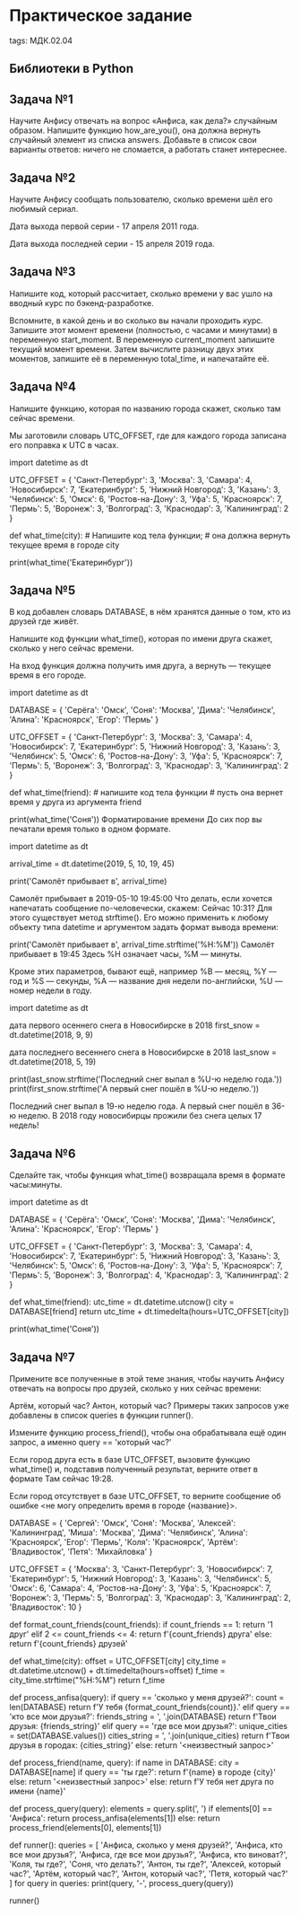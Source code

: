 # Практическое задание
tags: МДК.02.04
## Библиотеки в Python

## Задача №1
Научите Анфису отвечать на вопрос «Анфиса, как дела?» случайным образом.
Напишите функцию how_are_you(), она должна вернуть случайный элемент из списка answers. Добавьте в список свои варианты ответов: ничего не сломается, а работать станет интереснее.

## Задача №2
Научите Анфису сообщать пользователю, сколько времени шёл его любимый сериал.

Дата выхода первой серии - 17 апреля 2011 года.

Дата выхода последней серии - 15 апреля 2019 года.

## Задача №3
Напишите код, который рассчитает, сколько времени у вас ушло на вводный курс по бэкенд-разработке.

Вспомните, в какой день и во сколько вы начали проходить курс. Запишите этот момент времени (полностью, с часами и минутами) в переменную start_moment. В переменную current_moment запишите текущий момент времени. Затем вычислите разницу двух этих моментов, запишите её в переменную total_time, и напечатайте её.


## Задача №4
Напишите функцию, которая по названию города скажет, сколько там сейчас времени.

Мы заготовили словарь UTC_OFFSET, где для каждого города записана его поправка к UTC в часах.

import datetime as dt

UTC_OFFSET = {
    'Санкт-Петербург': 3,
    'Москва': 3,
    'Самара': 4,
    'Новосибирск': 7,
    'Екатеринбург': 5,
    'Нижний Новгород': 3,
    'Казань': 3,
    'Челябинск': 5,
    'Омск': 6,
    'Ростов-на-Дону': 3,
    'Уфа': 5,
    'Красноярск': 7,
    'Пермь': 5,
    'Воронеж': 3,
    'Волгоград': 3,
    'Краснодар': 3,
    'Калининград': 2
}

def what_time(city):
    # Напишите код тела функции;
    # она должна вернуть текущее время в городе city


print(what_time('Екатеринбург'))
## Задача №5
В код добавлен словарь DATABASE, в нём хранятся данные о том, кто из друзей где живёт.

Напишите код функции what_time(), которая по имени друга скажет, сколько у него сейчас времени.

На вход функция должна получить имя друга, а вернуть — текущее время в его городе.

import datetime as dt

DATABASE = {
    'Серёга': 'Омск',
    'Соня': 'Москва',
    'Дима': 'Челябинск',
    'Алина': 'Красноярск',
    'Егор': 'Пермь'
}

UTC_OFFSET = {
    'Санкт-Петербург': 3,
    'Москва': 3,
    'Самара': 4,
    'Новосибирск': 7,
    'Екатеринбург': 5,
    'Нижний Новгород': 3,
    'Казань': 3,
    'Челябинск': 5,
    'Омск': 6,
    'Ростов-на-Дону': 3,
    'Уфа': 5,
    'Красноярск': 7,
    'Пермь': 5,
    'Воронеж': 3,
    'Волгоград': 3,
    'Краснодар': 3,
    'Калининград': 2
}

def what_time(friend):
    # напишите код тела функции
    # пусть она вернет время у друга из аргумента friend


print(what_time('Соня'))
Форматирование времени
До сих пор вы печатали время только в одном формате.

import datetime as dt


arrival_time = dt.datetime(2019, 5, 10, 19, 45)
    
print('Самолёт прибывает в', arrival_time)

 Самолёт прибывает в 2019-05-10 19:45:00
Что делать, если хочется напечатать сообщение по-человечески, скажем: Сейчас 10:31? Для этого существует метод strftime(). Его можно применить к любому объекту типа datetime и аргументом задать формат вывода времени:

print('Самолёт прибывает в', arrival_time.strftime('%H:%M'))
 Самолёт прибывает в 19:45 
Здесь %H означает часы, %M — минуты.

Кроме этих параметров, бывают ещё, например %B — месяц, %Y — год и %S — секунды, %A — название дня недели по-английски, %U — номер недели в году.

import datetime as dt


дата первого осеннего снега в Новосибирске в 2018
first_snow = dt.datetime(2018, 9, 9)

 дата последнего весеннего снега в Новосибирске в 2018
last_snow = dt.datetime(2018, 5, 19)

print(last_snow.strftime('Последний снег выпал в %U-ю неделю года.'))
print(first_snow.strftime('А первый снег пошёл в %U-ю неделю.'))

 Последний снег выпал в 19-ю неделю года.
 А первый снег пошёл в 36-ю неделю. 
В 2018 году новосибирцы прожили без снега целых 17 недель!

## Задача №6
Сделайте так, чтобы функция what_time() возвращала время в формате часы:минуты.

import datetime as dt


DATABASE = {
    'Серёга': 'Омск',
    'Соня': 'Москва',
    'Дима': 'Челябинск',
    'Алина': 'Красноярск',
    'Егор': 'Пермь'
}

UTC_OFFSET = {
    'Санкт-Петербург': 3,
    'Москва': 3,
    'Самара': 4,
    'Новосибирск': 7,
    'Екатеринбург': 5,
    'Нижний Новгород': 3,
    'Казань': 3,
    'Челябинск': 5,
    'Омск': 6,
    'Ростов-на-Дону': 3,
    'Уфа': 5,
    'Красноярск': 7,
    'Пермь': 5,
    'Воронеж': 3,
    'Волгоград': 4,
    'Краснодар': 3,
    'Калининград': 2
}


def what_time(friend):
    utc_time = dt.datetime.utcnow()
    city = DATABASE[friend]
    return utc_time + dt.timedelta(hours=UTC_OFFSET[city])


print(what_time('Соня'))
## Задача №7
Примените все полученные в этой теме знания, чтобы научить Анфису отвечать на вопросы про друзей, сколько у них сейчас времени:

Артём, который час?
Антон, который час?
Примеры таких запросов уже добавлены в список queries в функции runner().

Измените функцию process_friend(), чтобы она обрабатывала ещё один запрос, а именно query == 'который час?'

Если город друга есть в базе UTC_OFFSET, вызовите функцию what_time() и, подставив полученный результат, верните ответ в формате Там сейчас 19:28.

Если город отсутствует в базе UTC_OFFSET, то верните сообщение об ошибке <не могу определить время в городе {название}>.

DATABASE = {
    'Сергей': 'Омск',
    'Соня': 'Москва',
    'Алексей': 'Калининград',
    'Миша': 'Москва',
    'Дима': 'Челябинск',
    'Алина': 'Красноярск',
    'Егор': 'Пермь',
    'Коля': 'Красноярск',
    'Артём': 'Владивосток',
    'Петя': 'Михайловка'
}

UTC_OFFSET = {
    'Москва': 3,
    'Санкт-Петербург': 3,
    'Новосибирск': 7,
    'Екатеринбург': 5,
    'Нижний Новгород': 3,
    'Казань': 3,
    'Челябинск': 5,
    'Омск': 6,
    'Самара': 4,
    'Ростов-на-Дону': 3,
    'Уфа': 5,
    'Красноярск': 7,
    'Воронеж': 3,
    'Пермь': 5,
    'Волгоград': 3,
    'Краснодар': 3,
    'Калининград': 2,
    'Владивосток': 10
}


def format_count_friends(count_friends):
    if count_friends == 1:
        return '1 друг'
    elif 2 <= count_friends <= 4:
        return f'{count_friends} друга'
    else:
        return f'{count_friends} друзей'


def what_time(city):
    offset = UTC_OFFSET[city]
    city_time = dt.datetime.utcnow() + dt.timedelta(hours=offset)
    f_time = city_time.strftime("%H:%M")
    return f_time


def process_anfisa(query):
    if query == 'сколько у меня друзей?':
        count = len(DATABASE)
        return f'У тебя {format_count_friends(count)}.'
    elif query == 'кто все мои друзья?':
        friends_string = ', '.join(DATABASE)
        return f'Твои друзья: {friends_string}'
    elif query == 'где все мои друзья?':
        unique_cities = set(DATABASE.values())
        cities_string = ', '.join(unique_cities)
        return f'Твои друзья в городах: {cities_string}'
    else:
        return '<неизвестный запрос>'


def process_friend(name, query):
    if name in DATABASE:
        city = DATABASE[name]
        if query == 'ты где?':
            return f'{name} в городе {city}'
        else:
            return '<неизвестный запрос>'
    else:
        return f'У тебя нет друга по имени {name}'


def process_query(query):
    elements = query.split(', ')
    if elements[0] == 'Анфиса':
        return process_anfisa(elements[1])
    else:
        return process_friend(elements[0], elements[1])


def runner():
    queries = [
        'Анфиса, сколько у меня друзей?',
        'Анфиса, кто все мои друзья?',
        'Анфиса, где все мои друзья?',
        'Анфиса, кто виноват?',
        'Коля, ты где?',
        'Соня, что делать?',
        'Антон, ты где?',
        'Алексей, который час?',
        'Артём, который час?',
        'Антон, который час?',
        'Петя, который час?'
    ]
    for query in queries:
        print(query, '-', process_query(query))

runner()